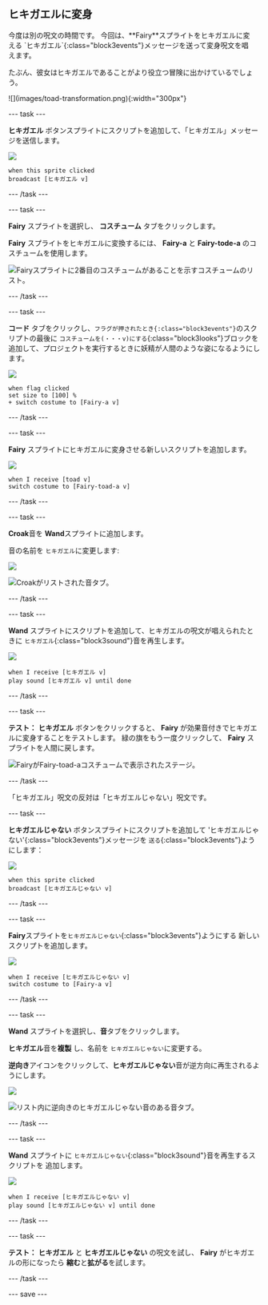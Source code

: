 ## ヒキガエルに変身

<div style="display: flex; flex-wrap: wrap">
<div style="flex-basis: 200px; flex-grow: 1; margin-right: 15px;">
今度は別の呪文の時間です。 今回は、**Fairy**スプライトをヒキガエルに変える `ヒキガエル`{:class="block3events"}メッセージを送って変身呪文を唱えます。 

たぶん、彼女はヒキガエルであることがより役立つ冒険に出かけているでしょう。
</div>
<div>
![](images/toad-transformation.png){:width="300px"}
</div>
</div>

--- task ---

**ヒキガエル** ボタンスプライトにスクリプトを追加して、「ヒキガエル」メッセージを送信します。

![](images/toad-icon.png)

```blocks3 
when this sprite clicked
broadcast [ヒキガエル v]
```

--- /task ---

--- task ---

**Fairy** スプライトを選択し、 **コスチューム** タブをクリックします。

**Fairy** スプライトをヒキガエルに変換するには、 **Fairy-a** と **Fairy-tode-a** のコスチュームを使用します。

![Fairyスプライトに2番目のコスチュームがあることを示すコスチュームのリスト。](images/toad-costume-added.png)

--- /task ---

--- task ---

**コード** タブをクリックし、`フラグが押されたとき{:class="block3events"}`のスクリプトの最後に `コスチュームを(・・・v)にする`{:class="block3looks"}ブロックを追加して、プロジェクトを実行するときに妖精が人間のような姿になるようにします。

![](images/fairy-icon.png)

```blocks3
when flag clicked
set size to [100] %
+ switch costume to [Fairy-a v]
```

--- /task ---

--- task ---

**Fairy** スプライトにヒキガエルに変身させる新しいスクリプトを追加します。

![](images/fairy-icon.png)

```blocks3  
when I receive [toad v]
switch costume to [Fairy-toad-a v]
```

--- /task ---

--- task ---

**Croak**音を **Wand**スプライトに追加します。

音の名前を `ヒキガエル`に変更します:

![](images/wand-sprite-icon.png)

![Croakがリストされた音タブ。](images/croak-sound-added.png)

--- /task ---

--- task ---

**Wand** スプライトにスクリプトを追加して、ヒキガエルの呪文が唱えられたときに `ヒキガエル`{:class="block3sound"}音を再生します。

![](images/wand-sprite-icon.png)

```blocks3  
when I receive [ヒキガエル v]
play sound [ヒキガエル v] until done
```

--- /task ---

--- task ---

**テスト：** **ヒキガエル** ボタンをクリックすると、 **Fairy** が効果音付きでヒキガエルに変身することをテストします。 緑の旗をもう一度クリックして、 **Fairy** スプライトを人間に戻します。

![FairyがFairy-toad-aコスチュームで表示されたステージ。](images/toad-transformation.png)

--- /task ---

「ヒキガエル」呪文の反対は「ヒキガエルじゃない」呪文です。

--- task ---

**ヒキガエルじゃない** ボタンスプライトにスクリプトを追加して 'ヒキガエルじゃない'{:class="block3events"}メッセージを `送る`{:class="block3events"}ようにします：

![](images/untoad-icon.png)

```blocks3 
when this sprite clicked
broadcast [ヒキガエルじゃない v]
```

--- /task ---

--- task ---

**Fairy**スプライトを`ヒキガエルじゃない`{:class="block3events"}ようにする 新しいスクリプトを追加します。

![](images/fairy-icon.png)

```blocks3  
when I receive [ヒキガエルじゃない v]
switch costume to [Fairy-a v]
```

--- /task ---

--- task ---

**Wand** スプライトを選択し、**音**タブをクリックします。

**ヒキガエル**音を**複製** し、名前を `ヒキガエルじゃない`に変更する。

**逆向き**アイコンをクリックして、**ヒキガエルじゃない**音が逆方向に再生されるようにします。

![](images/wand-sprite-icon.png)

![リスト内に逆向きのヒキガエルじゃない音のある音タブ。](images/untoad-sound.png)

--- /task ---

--- task ---

**Wand** スプライトに `ヒキガエルじゃない`{:class="block3sound"}音を再生するスクリプトを 追加します。

![](images/wand-sprite-icon.png)

```blocks3  
when I receive [ヒキガエルじゃない v]
play sound [ヒキガエルじゃない v] until done
```

--- /task ---

--- task ---

**テスト：** **ヒキガエル** と **ヒキガエルじゃない** の呪文を試し、 **Fairy** がヒキガエルの形になったら **縮む**と**拡がる**を試します。

--- /task ---

--- save ---
